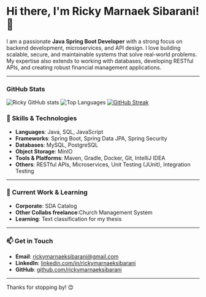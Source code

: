# Hi there, I'm Ricky Marnaek Sibarani! 👋

I am a passionate **Java Spring Boot Developer** with a strong focus on backend development, microservices, and API design. I love building scalable, secure, and maintainable systems that solve real-world problems. My expertise also extends to working with databases, developing RESTful APIs, and creating robust financial management applications.

---

### GitHub Stats
![Ricky GitHub stats](https://github-readme-stats.vercel.app/api?username=rickymarnaeksibarani&show_icons=true&theme=radical) ![Top Languages](https://github-readme-stats.vercel.app/api/top-langs/?username=rickymarnaeksibarani&layout=compact&theme=radical) [![GitHub Streak](https://github-readme-streak-stats.herokuapp.com/?user=rickymarnaeksibarani&theme=radical)](https://git.io/streak-stats)

### 💼 Skills & Technologies

- **Languages**: Java, SQL, JavaScript
- **Frameworks**: Spring Boot, Spring Data JPA, Spring Security
- **Databases**: MySQL, PostgreSQL
- **Object Storage**: MinIO
- **Tools & Platforms**: Maven, Gradle, Docker, Git, IntelliJ IDEA
- **Others**: RESTful APIs, Microservices, Unit Testing (JUnit), Integration Testing

---

### 🌱 Current Work & Learning

- **Corporate**: SDA Catalog
- **Other Collabs freelance**:Church Management System
- **Learning**: Text classification for my thesis

---


### 📫 Get in Touch

- **Email**: rickymarnaeksibarani@gmail.com
- **LinkedIn**: [linkedin.com/in/rickymarnaeksibarani](https://www.linkedin.com/in/rickymarnaeksibarani/)
- **GitHub**: [github.com/rickymarnaeksibarani](https://github.com/rickymarnaeksibarani)

---

Thanks for stopping by! 😊
